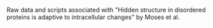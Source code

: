Raw data and scripts associated with "Hidden structure in disordered proteins is adaptive to intracellular changes" by Moses et al.